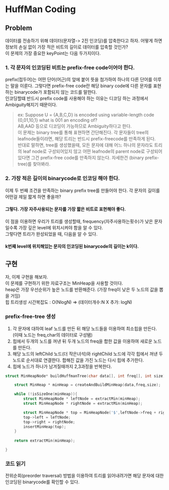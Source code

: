 # HuffMan Coding
## Problem
데이터를 전송하기 위해 데이터(문자열-> 2진 인코딩)를 압축한다고 하자.
어떻게 하면 정보의 손실 없이 가장 적은 비트의 길이로 데이터를 압축할 것인가?  
이 문제의 가장 중요한 keyPoint는 다음 두가지이다.

### 1. 각 문자의 인코딩된 비트는 prefix-free code이어야 한다.
prefix(접두어)는 어떤 단어(어근)의 앞에 붙어 뜻을 첨가하여 하나의 다른 단어를 이루는 말을 이룬다. 
그렇다면 prefix-free code란 해당 binary code에 다른 문자를 표현하는 binarycode가 포함되지 않는 코드를 말한다.   
인코딩할떄 반드시 prefix code를 사용해야 하는 이유는 디코딩 하는 과정에서 Ambiguity해지기 때문이다.  

>ex: Suppose U = {A,B,C,D} is encoded using variable-length code {0,01,10,1} what is 001 an encoding of?   
AB,AAD 등으로 디코딩이 가능하므로 Ambiguity하다고 한다.   
이 문제는 binary tree를 통해 표현하면 간단해진다. 
각 문자들이 tree의 leafnode들이라면, 해당 트리는 반드시 prefix-freecode를 만족하게 된다.    
반대로 말하면, tree를 생성했을때, 모든 문자에 대해 어느 하나의 문자라도 트리의 leaf node로 구성되어있지 않고 어떤 leafnode의 parent node로 구성되어있다면 그건 prefix-free code를 만족하지 않는다. 
자세한건 (binary prefix-tree)를 찾아봐라.   

### 2. 가장 적은 길이의 binarycode로 인코딩 해야 한다.
이제 두 번째 조건을 만족하는 binary prefix tree를 만들어야 한다. 각 문자의 길이를 어떤걸 제일 짧게 하면 좋을까?    
#### 그렇다. 가장 자주사용되는 문자를 가장 짧은 비트로 표현해야 좋다.    
이 점을 이용하면 우리가 트리를 생성할때, frequency(자주사용하는횟수)가 낮은 문자일수록 가장 깊은 level에 위치시켜야 함을 알 수 있다.   
그렇다면 트리가 완성되었을 때, 다음을 알 수 있다. 
#### k번쨰 level에 위치해있는 문자의 인코딩된 binarycode의 길이는 k이다. 

## 구현
자, 이제 구현을 해보자.   
이 문제를 구현하기 위한 자료구조는 MinHeap을 사용할 것이다.  
heap은 가장 우선순위가 높은 노드를 반환해준다. (가장 freq이 낮은 두 노드의 값을 뽑을 거임)   
힙 트리생성 시간복잡도 : O(NlogN) => (데이터개수:N  X 추가: logN)  
### prefix-free-tree 생성
1. 각 문자에 대하여 leaf 노드를 만든 뒤 해당 노드들을 이용하여 최소힙을 만든다. (이때 노드는 freq,char의 데이터로 구성됌)
2. 힙에서 두개의 노드를 꺼낸 뒤 두개 노드의 freq을 합한 값을 이용하여 새로운 노드를 만든다. 
3. 해당 노드의 leftChild 노드(더 작은녀석)와 rightChild 노드에 각각 힙에서 꺼낸 두 노드로 순서대로 연결한다. 합해진 값을 가진 노드는 다시 힙에 추가한다.
4. 힙에 노드가 하나가 남겨질때까지 2,3과정을 반복한다.

``` c
struct MinHeapNode* buildHuffmanTree(char data[], int freq[], int size){

    struct MinHeap * minHeap = createAndBuildMinHeap(data,freq,size);

    while (!isSizeOne(minHeap)){
        struct MinHeapNode * leftNode = extractMin(minHeap);
        struct MinHeapNode * rightNode = extractMin(minHeap);

        struct MinHeapNode * top = MinHeapNode('$',leftNode->freq + rightNode->freq);
        top->left = leftNode;
        top->right = rightNode;
        insertMinHeap(top);
    }
    
    return extractMin(minHeap);

}


```

### 코드 읽기
전위순회(preorder traversal) 방법을 이용하여 트리를 읽어내려가면 해당 문자에 대한 인코딩된 binarycode를 확인할 수 있다.   
